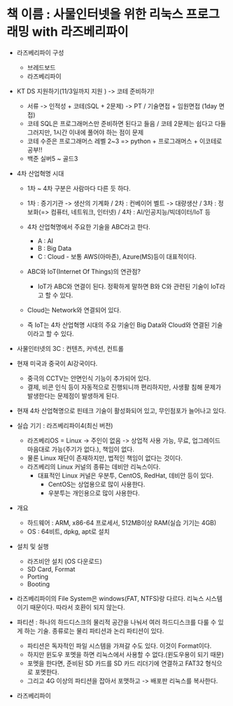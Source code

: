 # 책 이름 : 사물인터넷을 위한 리눅스 프로그래밍 with 라즈베리파이

- 라즈베리파이 구성
  - 브레드보드
  - 라즈베리파이

- KT DS 지원하기(11/3일까지 지원 ) -> 코테 준비하기!
  - 서류 -> 인적성 + 코테(SQL + 2문제) -> PT / 기술면접 + 임원면접 (1day 면접)
  - 코테 SQL은 프로그래머스만 준비하면 된다고 들음 / 코테 2문제는 쉽다고 다들 그러지만, 1시간 이내에 풀어야 하는 점이 문제
  - 코테 수준은 프로그래머스 레벨 2~3 => python + 프로그래머스 + 이코테로 공부!!
  - 백준 실버5 ~ 골드3

- 4차 산업혁명 시대
  - 1차 ~ 4차 구분은 사람마다 다른 듯 하다.
  - 1차 : 증기기관 -> 생산의 기계화 / 2차 : 컨베이어 벨트 -> 대량생산 / 3차 : 정보화(=> 컴퓨터, 네트워크, 인터넷) / 4차 : AI/인공지능/빅데이터/IoT 등 
  - 4차 산업혁명에서 주요한 기술을 ABC라고 한다.
    - A : AI
    - B : Big Data
    - C : Cloud - 보통 AWS(아마존), Azure(MS)등이 대표적이다.

  - ABC와 IoT(Internet Of Things)의 연관점?
    - IoT가 ABC와 연결이 된다. 정확하게 말하면 B와 C와 관련된 기술이 IoT라고 할 수 있다.
  - Cloud는 Network와 연결되어 있다.
  - 즉 IoT는 4차 산업혁명 시대의 주요 기술인 Big Data와 Cloud와 연결된 기술이라고 할 수 있다.

- 사물인터넷의 3C : 컨텐츠, 커넥션, 컨트롤

- 현재 미국과 중국이 AI강국이다.
  - 중극의 CCTV는 안면인식 기능이 추가되어 있다.
  - 결제, 비콘 인식 등이 자동적으로 진행되니까 편리하지만, 사생활 침해 문제가 발생한다는 문제점이 발생하게 된다.


- 현재 4차 산업혁명으로 핀테크 기술이 활성화되어 있고, 무인점포가 늘어나고 있다.

- 실습 기기 : 라즈베리파이4(최신 버전)
  - 라즈베리OS = Linux -> 주인이 없음 -> 상업적 사용 가능, 무료, 업그레이드 마음대로 가능(주기가 없다.), 책임이 없다.
  - 물론 Linux 재단이 존재하지만, 법적인 책임이 없다는 것이다.
  - 라즈베리의 Linux 커널의 종류는 데비안 리눅스이다.
    - 대표적인 Linux 커널은 우분투, CentOS, RedHat, 데비안 등이 있다.
      - CentOS는 상업용으로 많이 사용한다.
      - 우분투는 개인용으로 많이 사용한다.

- 개요
  - 하드웨어 : ARM, x86-64 프로세서, 512MB이상 RAM(실습 기기는 4GB)
  - OS : 64비트, dpkg, apt로 설치

- 설치 및 실행
  - 라즈비안 설치 (OS 다운로드)
  - SD Card, Format
  - Porting
  - Booting

- 라즈베리파이의 File System은 windows(FAT, NTFS)랑 다르다. 리눅스 시스템이기 때문이다. 따라서 호환이 되지 않는다.
- 파티션 : 하나의 하드디스크의 물리적 공간을 나눠서 여러 하드디스크를 다룰 수 있게 하는 기술. 종류로는 물리 파티션과 논리 파티션이 있다.
  - 파티션은 독자적인 파일 시스템을 가져갈 수도 있다. 이것이 Format이다.
  - 하지만 윈도우 포멧을 하면 리눅스에서 사용할 수 없다.(윈도우용이 되기 때문)
  - 포멧을 한다면, 준비된 SD 카드를 SD 카드 리더기에 연결하고 FAT32 형식으로 포멧한다.
  - 그리고 4G 이상의 파티션을 잡아서 포맷하고 -> 배포판 리눅스를 복사한다.

- 라즈베리파이
